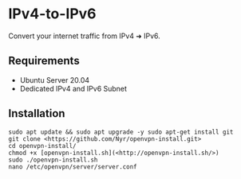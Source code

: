 # IPv4-to-IPv6
Convert your internet traffic from IPv4 ➜ IPv6.

## Requirements
- Ubuntu Server 20.04
- Dedicated IPv4 and IPv6 Subnet

## Installation
`sudo apt update && sudo apt upgrade -y sudo apt-get install git`<br>
`git clone <https://github.com/Nyr/openvpn-install.git>`<br>
`cd openvpn-install/`<br>
`chmod +x [openvpn-install.sh](<http://openvpn-install.sh/>)`<br>
`sudo ./openvpn-install.sh`<br>
`nano /etc/openvpn/server/server.conf`<br>
